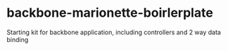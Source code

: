 # backbone-marionette-boirlerplate
Starting kit for backbone application, including controllers and 2 way data binding
